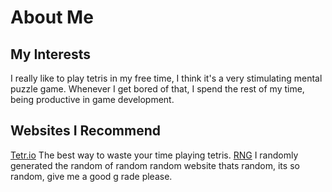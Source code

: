 # About Me

## My Interests
I really like to play tetris in my free time, I think it's a very stimulating mental puzzle game. Whenever I get bored of that, I spend the rest of my time, being productive in game development.

## Websites I Recommend
[Tetr.io](https://tetr.io/) The best way to waste your time playing tetris.
[RNG](https://www.random.org/) I randomly generated the random of random random website thats random, its so random, give me a good g rade please.
